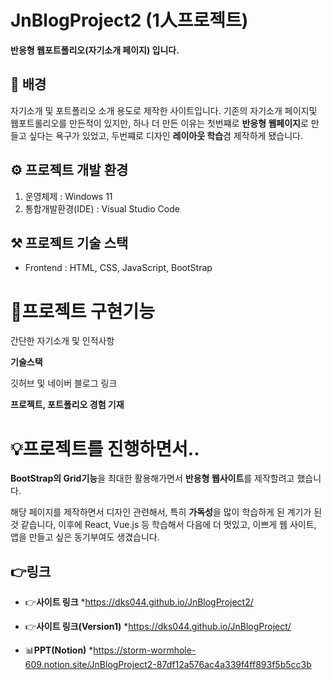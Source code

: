 
# **JnBlogProject2 (1人프로젝트)**
**반응형 웹포트폴리오(자기소개 페이지) 입니다.**

## 🧐 배경

 자기소개 및 포트폴리오 소개 용도로 제작한 사이트입니다. 기존의 자기소개 페이지및 웹포트롤리오를 만든적이 있지만, 하나 더 만든 이유는 첫번쨰로 **반응형 웹페이지**로 만들고 싶다는 욕구가 있었고, 두번쨰로 디자인 **레이아웃 학습**겸 제작하게 됐습니다.
> 

##  ⚙️ 프로젝트 개발 환경
1.  운영체제 : Windows 11
2.  통합개발환경(IDE) : Visual Studio Code

## ⚒️ 프로젝트 기술 스택
-   Frontend : HTML, CSS, JavaScript, BootStrap

# 📜프로젝트 구현기능

간단한 자기소개 및 인적사항

**기술스택**

깃허브 및 네이버 블로그 링크

**프로젝트, 포트폴리오 경험 기재**


#  💡프로젝트를 진행하면서..


**BootStrap의 Grid기능**을 최대한 활용해가면서 **반응형 웹사이트**를 제작할려고 했습니다.

해당 페이지를 제작하면서 디자인 관련해서, 특히 **가독성**을 많이 학습하게 된 계기가 된것 같습니다, 
이후에 React, Vue.js 등 학습해서 다음에 더 멋있고, 이쁘게 웹 사이트, 앱을 만들고 싶은 동기부여도 생겼습니다.

## 👉링크

 - 👉**사이트 링크**
	 *https://dks044.github.io/JnBlogProject2/ 
	 
 - 👉**사이트 링크(Version1)**
	 *https://dks044.github.io/JnBlogProject/ 

 
  - 📊**PPT(Notion)**
 *https://storm-wormhole-609.notion.site/JnBlogProject2-87df12a576ac4a339f4ff893f5b5cc3b

 
